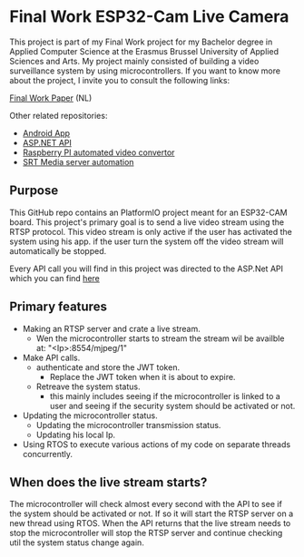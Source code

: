 # Final Work ESP32-Cam Live Camera
This project is part of my Final Work project for my Bachelor degree in Applied Computer Science at the Erasmus Brussel University of Applied Sciences and Arts.
My project mainly consisted of building a video surveillance system by using microcontrollers.
If you want to know more about the project, I invite you to consult the following links:

[Final Work Paper](https://github.com/JonathanDeWit/FinalWorkESP32CamLiveCamera/blob/master/FinalWorkPaper.pdf) (NL)

Other related repositories:
* [Android App](https://github.com/JonathanDeWit/FinalWorkAndroidApp)
* [ASP.NET API](https://github.com/JonathanDeWit/FinalWorkApi)
* [Raspberry PI automated video convertor](https://github.com/JonathanDeWit/FinalWorkRaspberryPiConvertor)
* [SRT Media server automation](https://github.com/JonathanDeWit/FinalWorkSrtServer)

 ## Purpose
This GitHub repo contains an PlatformIO project meant for an ESP32-CAM board.
This project's primary goal is to send a live video stream using the RTSP protocol. This video stream is only active if the user has activated the system using his app. if the user turn the system off the video stream will automatically be stopped.

Every API call you will find in this project was directed to the ASP.Net API which you can find [here](https://github.com/JonathanDeWit/FinalWorkApi)


 ## Primary features
 - Making an RTSP server and crate a live stream.
   - Wen the microcontroller starts to stream the stream wil be availble at: "\<Ip>:8554/mjpeg/1"
 - Make API calls.
   - authenticate and store the JWT token.
     - Replace the JWT token when it is about to expire.
   - Retreave the system status.
     - this mainly includes seeing if the microcontroller is linked to a user and seeing if the security system should be activated or not.
 - Updating the microcontroller status.
     - Updating the microcontroller transmission status.
     - Updating his local Ip.
 - Using RTOS to execute various actions of my code on separate threads concurrently.

 
 ## When does the live stream starts?
The microcontroller will check almost every second with the API to see if the system should be activated or not. If so it will start the RTSP server on a new thread using RTOS. 
When the API returns that the live stream needs to stop the microcontroller will stop the RTSP server and continue checking util the system status change again.

 
